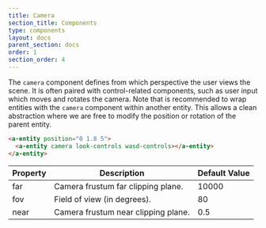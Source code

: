 ```yaml
---
title: Camera
section_title: Components
type: components
layout: docs
parent_section: docs
order: 1
section_order: 4
---
```


The `camera` component defines from which perspective the user views the scene. It is often paired with control-related components, such as user input which moves and rotates the camera. Note
that is recommended to wrap entities with the `camera` component within another entity. This allows a clean abstraction where we are free to modify the position or rotation of the parent entity.

```html
<a-entity position="0 1.8 5">
  <a-entity camera look-controls wasd-controls></a-entity>
</a-entity>
```

| Property  | Description                                                                          | Default Value  |
|-----------|--------------------------------------------------------------------------------------|----------------|
| far       | Camera frustum far clipping plane.                                                   | 10000          |
| fov       | Field of view (in degrees).                                                          | 80             |
| near      | Camera frustum near clipping plane.                                                  | 0.5            |
